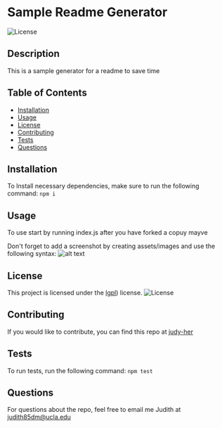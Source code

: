 # Sample Readme Generator
  ![License](https://img.shields.io/badge/License-LGPL_v3-blue.svg)
  
## Description
This is  a sample generator for a readme to save time

## Table of Contents

- [Installation](#installation)
- [Usage](#usage)
- [License](#license)
- [Contributing](#contributing)
- [Tests](#tests)
- [Questions](#questions)

## Installation
To Install necessary dependencies, make sure to run the following command:
```npm i```


## Usage
To use start by running index.js after you have forked a copuy mayve

Don't forget to add a screenshot by creating  assets/images and use the following syntax: 
    ![alt text](assets/images/screenshot.png)
    
## License
   This project is licensed under the [lgpl](https://www.gnu.org/licenses/lgpl-3.0)) license.
   ![License](https://img.shields.io/badge/License-LGPL_v3-blue.svg)

## Contributing

If you would like to contribute, you can find this repo at [judy-her](https://github.com/judy-her)

## Tests

To run tests, run the following command:
```npm test```

## Questions

For questions about the repo, feel free to email me Judith  at judith85dm@ucla.edu

